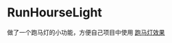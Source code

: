 # RunHourseLight
做了一个跑马灯的小功能，方便自己项目中使用
[跑马灯效果](https://github.com/SuiFengLiuNian/RunHourseLight/blob/master/QQ20191212-184242-HD.gif)
